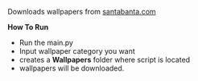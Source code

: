 Downloads wallpapers from [santabanta.com](http://www.santabanta.com/wallpapers/)

**How To Run**
- Run the main.py
- Input wallpaper category you want
- creates a **Wallpapers** folder where script is located
- wallpapers will be downloaded.
